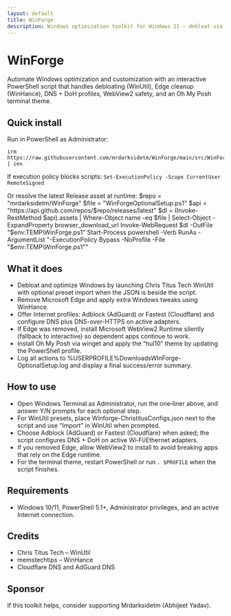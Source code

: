 ```yaml
---
layout: default
title: WinForge
description: Windows optimization toolkit for Windows 11 – debloat via WinUtil, enhancements via WinHance, DNS tuning, Edge removal safety, and terminal theming
---
```


# WinForge

Automate Windows optimization and customization with an interactive PowerShell script that handles debloating (WinUtil), Edge cleanup (WinHance), DNS + DoH profiles, WebView2 safety, and an Oh My Posh terminal theme.

## Quick install

Run in PowerShell as Administrator:
```
irm https://raw.githubusercontent.com/mrdarksidetm/WinForge/main/src/WinForgeOptionalSetup.ps1 | iex
```

If execution policy blocks scripts:
```Set-ExecutionPolicy -Scope CurrentUser RemoteSigned```


Or resolve the latest Release asset at runtime:
$repo = "mrdarksidetm/WinForge"
$file = "WinForgeOptionalSetup.ps1"
$api  = "https://api.github.com/repos/$repo/releases/latest"
$dl   = (Invoke-RestMethod $api).assets | Where-Object name -eq $file | Select-Object -ExpandProperty browser_download_url
Invoke-WebRequest $dl -OutFile "$env:TEMP\WinForge.ps1"
Start-Process powershell -Verb RunAs -ArgumentList "-ExecutionPolicy Bypass -NoProfile -File "$env:TEMP\WinForge.ps1""


## What it does

- Debloat and optimize Windows by launching Chris Titus Tech WinUtil with optional preset import when the JSON is beside the script.  
- Remove Microsoft Edge and apply extra Windows tweaks using WinHance.  
- Offer Internet profiles: Adblock (AdGuard) or Fastest (Cloudflare) and configure DNS plus DNS-over-HTTPS on active adapters.  
- If Edge was removed, install Microsoft WebView2 Runtime silently (fallback to interactive) so dependent apps continue to work.  
- Install Oh My Posh via winget and apply the “hul10” theme by updating the PowerShell profile.  
- Log all actions to %USERPROFILE%DownloadsWInForge-OptionalSetup.log and display a final success/error summary.  

## How to use

- Open Windows Terminal as Administrator, run the one‑liner above, and answer Y/N prompts for each optional step.  
- For WinUtil presets, place Winforge-ChristitusConfigs.json next to the script and use “Import” in WinUtil when prompted.  
- Choose Adblock (AdGuard) or Fastest (Cloudflare) when asked; the script configures DNS + DoH on active Wi‑Fi/Ethernet adapters.  
- If you removed Edge, allow WebView2 to install to avoid breaking apps that rely on the Edge runtime.  
- For the terminal theme, restart PowerShell or run `. $PROFILE` when the script finishes.  

## Requirements

- Windows 10/11, PowerShell 5.1+, Administrator privileges, and an active Internet connection.  

## Credits

- Chris Titus Tech – WinUtil  
- memstechtips – WinHance  
- Cloudflare DNS and AdGuard DNS  

## Sponsor

If this toolkit helps, consider supporting Mrdarksidetm (Abhijeet Yadav).